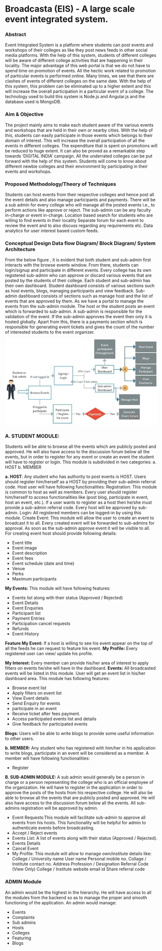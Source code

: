 # Broadcasta (EIS) -  A large scale event integrated system.

### Abstract
Event Integrated System is a platform where students can post events and workshops of their colleges as like they post news feeds in other social media platforms. With the help of this system, students of different colleges will be aware of different college activities that are happening in their locality. The major advantage of this web portal is that we do not have to spend time on promotion of events. All the hectic work related to promotion of particular events is performed online. Many times, we see that there are clashes of events of different colleges on the same date. With the help of this system, this problem can be eliminated up to a higher extent and this will increase the overall participation in a particular event of a college. The technology used to build this system is Node.js and Angular.js and the database used is MongoDB.

### Aim & Objective
The project mainly aims to make each student aware of the various events and workshops that are held in their own or nearby cities. With the help of this, students can easily participate in those events which belongs to their domain of interest. This will increase the overall participation of all the events in different colleges.
The expenditure that is spent on promotions will be reduced to huge extent. It can also be proved as a remarkable step towards ‘DIGITAL INDIA’ campaign.
All the underrated colleges can be put forward with the help of this system. Students will come to know about different newbie colleges and their environment by participating in their events and workshops.

### Proposed Methodology/Theory of Techniques

Students can host events from their respective colleges and hence post all the event details and also manage participants and payments.
There will be a sub admin for every college who will manage all the posted events i.e., to perform actions like approve or reject. The sub-admin can be any faculty in-charge or event in-charge.
Location based search for students who are willing to find events in their locality
Separate forum for each event to review the event and to also discuss regarding any requirements etc.
Data analytics for user interest based custom feeds.


 ### Conceptual Design Data flow Diagram/ Block Diagram/ System Architecture
 From the below figure , it is evident that both student and sub-admin first interacts with the browse events window. From there, students can login/signup and participate in different events. 
Every college has its own registered sub-admin who can approve or discard various events that are posted by the students of their college. Each student and sub-admin has their own dashboard. Student dashboard consists of various sections such as host events, blogs, managing participants and view feedback. Sub-admin dashboard consists of sections such as  manage host and the list of events that are approved by them.
As we have a portal to manage the events from the sub-admin module. The host or the student posts an event which is forwarded to sub-admin. A sub-admin is responsible for the validation of the event. If the sub-admin approves the event then only it is hosted globally.
Apart from this, there is a payments section which is responsible for generating event tickets and gives the count of the number of interested students to the event organizer.

![link](data-flow.jpg)

### A. STUDENT MODULE:
Students will be able to browse all the events which are publicly posted and approved. He will also have access to the discussion forum below all the events, but in order to register for any event or create an event the student will have to register or login.
This module is subdivided in two categories:
a. HOST
b. MEMBER
 
**a. HOST**: Any student who has authority to post events is HOST. Users should register him/herself as a HOST by providing their sub-admin referral code. Host user will have following functionalities:
Registration: This module is common to host as well as members. Every user should register him/herself to access functionalities like (post blog, participate in event, host an event, etc.). If a user wants to register as a host then he/she must provide a sub-admin referral code. Every host will be approved by sub-admin.
Login: All registered members can be logged-in by using this module. 
Create Event: This module will allow the user to create an event to broadcast it to all. Every created event will be forwarded to sub-admins for approval. As soon as the sub-admin approve event it will be visible to all. For creating event host should provide following details:
- Event title
- Event image
- Event description
- Event fees
- Event schedule (date and time)
- Venue
- Perks	
- Maximum participants

**My Events:** This module will have following features:
- Events list along with their status (Approved / Rejected)
- Event Details
- Event Enquiries
- Participant list
- Payment Entries
- Participation cancel requests
- Refunds
- Event History

**Feature My Event:** If a host is willing to see his event appear on the top of all the feeds he can request to feature his event.
**My Profile:** Every registered user can view/ update his profile.

**My Interest:** Every member can provide his/her area of interest to apply filters on events he/she will have in the dashboard.
**Events:** All broadcasted events will be listed in this module. User will get an event list in his/her dashboard area. This module has following features:
- Browse event list
- Apply filters on event list
- View Event details
- Send Enquiry for events
- participate in an event
- Receive ticket after fees payment.
- Access participated events list and details
- Give feedback for participated events

**Blogs:** Users will be able to write blogs to provide some useful information to other users.

**b. MEMBER:** Any student who has registered with him/her in his application to write blogs, participate in an event will be considered as a member. A member will have following functionalities:
- Register

**B. SUB-ADMIN MODULE:** A sub admin would generally be a person in charge or a person representing the college who is an official employee of the organization. He will have to register in the application in order to approve the posts of the hosts from his respective college. He will also be able to browse all the events that are publicly posted and approved. He will also have access to the discussion forum below all the events. All sub-admins registration will be approved by admin.
- Event Requests:This module will facilitate sub-admin to approve all events from his hosts. This functionality will be helpful for admin to authenticate events before broadcasting. 
- Accept / Reject events
- Events List: A list of events along with their status (Approved / Rejected).
- Events Details
- Cancel Event
- My Profile: This module will allow to manage own/institute details like:
College / University name
User name
Personal mobile no.
Collage / Institute contact no.
Address
Profession / Designation
Referral Code (View Only)
College / Institute website 
email id
Share referral code

### ADMIN Module
An admin would be the highest in the hierarchy. He will have access to all the modules from the backend so as to manage the proper and smooth functioning of the application.
An admin would manage:
- Events
- Complaints
- Sub admins
- Hosts
- Colleges
- Featuring
- Blogs
